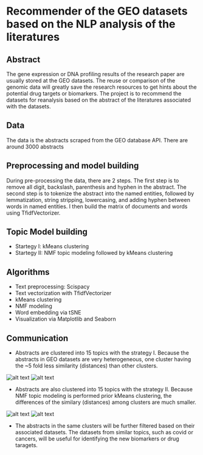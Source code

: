 # Recommender of the GEO datasets based on the NLP analysis of the literatures

## Abstract

The gene expression or DNA profiling results of the research paper are usually stored at the GEO datasets. The reuse or comparison of the genomic data will greatly save the research resources to get hints about the potential drug targets or biomarkers. The project is to recommend the datasets for reanalysis based on the abstract of the literatures associated with the datasets.

## Data

The data is the abstracts scraped from the GEO database API. There are around 3000 abstracts

## Preprocessing and model building

During pre-processing the data, there are 2 steps. The first step is to remove all digit, backslash, parenthesis and hyphen in the abstract. The second step is to tokenize the abstract into the named entities, followed by lemmatization, string stripping, lowercasing, and adding hyphen between words in named entities. I then build the matrix of documents and words using TfidfVectorizer.

## Topic Model building

* Startegy I: kMeans clustering
* Startegy II: NMF topic modeling followed by kMeans clustering

## Algorithms

* Text preprocessing: Scispacy
* Text vectorization with TfidfVectorizer
*	kMeans clustering
*	NMF modeling
*	Word embedding via tSNE
*	Visualization via Matplotlib and Seaborn

## Communication
* Abstracts are clustered into 15 topics with the strategy I. Because the abstracts in GEO datasets are very heterogeneous, one cluster having the ~5 fold less similarity (distances) than other clusters.

![alt text](https://github.com/chiouNT/NLP/blob/master/Image/tSNE_kMeans.jpg)
![alt text](https://github.com/chiouNT/NLP/blob/master/Image/kMeans_1_distances.jpg)

* Abstracts are also clustered into 15 topics with the strategy II. Because NMF topic modeling is performed prior kMeans clustering, the differences of the similary (distances) among clusters are much smaller.

![alt text](https://github.com/chiouNT/NLP/blob/master/Image/tSNE_kMeans2.jpg)
![alt text](https://github.com/chiouNT/NLP/blob/master/Image/kMeans_2_distances.jpg)

* The abstracts in the same clusters will be further filtered based on their associated datasets. The datasets from similar topics, such as covid or cancers, will be useful for identifying the new biomarkers or drug taragets.

